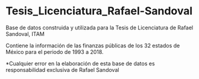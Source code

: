 # Tesis_Licenciatura_Rafael-Sandoval
Base de datos construida y utilizada para la Tesis de Licenciatura de Rafael Sandoval, ITAM

Contiene la información de las finanzas públicas de los 32 estados de México para el periodo de 1993 a 2018.


*Cualquier error en la elaboración de esta base de datos es responsabilidad exclusiva de Rafael Sandoval

